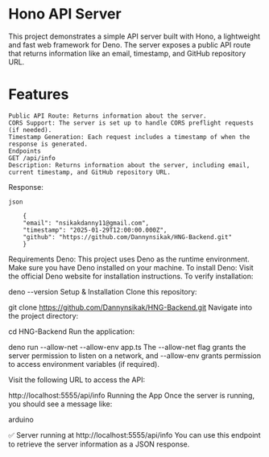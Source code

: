 # Hono API Server

This project demonstrates a simple API server built with Hono, a lightweight and fast web framework for Deno. The server exposes a public API route that returns information like an email, timestamp, and GitHub repository URL.

# Features

    Public API Route: Returns information about the server.
    CORS Support: The server is set up to handle CORS preflight requests (if needed).
    Timestamp Generation: Each request includes a timestamp of when the response is generated.
    Endpoints
    GET /api/info
    Description: Returns information about the server, including email, current timestamp, and GitHub repository URL.

Response:

    json

        {
        "email": "nsikakdanny11@gmail.com",
        "timestamp": "2025-01-29T12:00:00.000Z",
        "github": "https://github.com/Dannynsikak/HNG-Backend.git"
        }

Requirements
Deno: This project uses Deno as the runtime environment. Make sure you have Deno installed on your machine.
To install Deno:
Visit the official Deno website for installation instructions.
To verify installation:

deno --version
Setup & Installation
Clone this repository:

git clone https://github.com/Dannynsikak/HNG-Backend.git
Navigate into the project directory:

cd HNG-Backend
Run the application:

deno run --allow-net --allow-env app.ts
The --allow-net flag grants the server permission to listen on a network, and --allow-env grants permission to access environment variables (if required).

Visit the following URL to access the API:

http://localhost:5555/api/info
Running the App
Once the server is running, you should see a message like:

arduino

✅ Server running at http://localhost:5555/api/info
You can use this endpoint to retrieve the server information as a JSON response.
